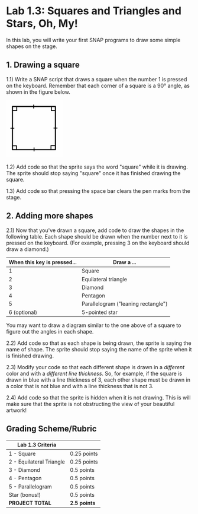 <!-- REVISED -->
# Lab 1.3: Squares and Triangles and Stars, Oh, My!

In this lab, you will write your first SNAP programs to draw some simple shapes on the stage.

## 1. Drawing a square

1.1) Write a SNAP script that draws a square when the number 1 is pressed on the keyboard. Remember that each corner of a square is a 90° angle, as shown in the figure below.

![square diagram](90degreesquare.PNG)

1.2) Add code so that the sprite says the word "square" while it is drawing. The sprite should stop saying "square" once it has finished drawing the square.

1.3) Add code so that pressing the space bar clears the pen marks from the stage.

## 2. Adding more shapes

2.1) Now that you've drawn a square, add code to draw the shapes in the following table. Each shape should be drawn when the number next to it is pressed on the keyboard. (For example, pressing 3 on the keyboard should draw a diamond.)

| When this key is pressed... | Draw a ...                          |
| --------------------------- | ----------------------------------- |
| 1                           | Square                              |
| 2                           | Equilateral triangle                |
| 3                           | Diamond                             |
| 4                           | Pentagon                            |
| 5                           | Parallelogram ("leaning rectangle") |
| 6 (optional)                | 5-pointed star                      |

You may want to draw a diagram similar to the one above of a square to figure out the angles in each shape.

2.2) Add code so that as each shape is being drawn, the sprite is saying the name of shape.  The sprite should stop saying the name of the sprite when it is finished drawing.

2.3) Modify your code so that each different shape is drawn in a _different_ color and with a _different line thickness_. So, for example, if the square is drawn in blue with a line thickness of 3, each other shape must be drawn in a color that is not blue and with a line thickness that is not 3.

2.4) Add code so that the sprite is hidden when it is not drawing.  This is will make sure that the sprite is not obstructing the view of your beautiful artwork!

## Grading Scheme/Rubric

| **Lab 1.3 Criteria**                |                |
| ----------------------------------- | -------------- |
| 1 - Square                          | 0.25 points     |
| 2 - Equilateral Triangle            | 0.25 points     |
| 3 - Diamond                         | 0.5 points     |
| 4 - Pentagon                        | 0.5 points     |
| 5 - Parallelogram                   | 0.5 points     |
| Star (bonus!)                       | 0.5 points     |
| **PROJECT TOTAL**                   | **2.5 points** |
